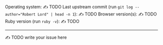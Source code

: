 <!--
⚠️  READ THIS BEFORE SUBMITTING ⚠️

• Prefix questions and feature requests with either Question: or Feature:
• If this is a bug report or question about an issue you're having, make sure to include the form below in your issue
-->

Operating system: ✍️ TODO
Last upstream commit (run `git log --author="Robert Lord" | head -n 1`): ✍️ TODO
Browser version(s): ✍️ TODO
Ruby version (run `ruby -v`):  ✍️ TODO

---

✍️ TODO write your issue here